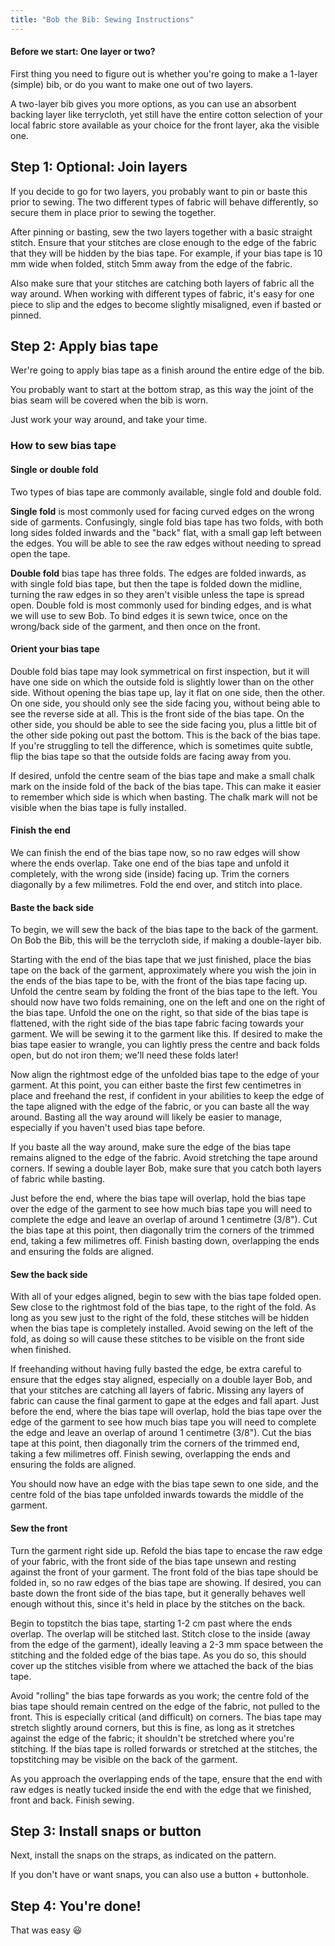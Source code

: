```yaml
---
title: "Bob the Bib: Sewing Instructions"
---
```


<Note>

#### Before we start: One layer or two?

First thing you need to figure out is whether you're going to make a 1-layer (simple) bib,
or do you want to make one out of two layers.

A two-layer bib gives you more options, as you can use an absorbent backing layer like
terrycloth, yet still have the entire cotton selection of your local fabric store available
as your choice for the front layer, aka the visible one.

</Note>
 
## Step 1: Optional: Join layers

If you decide to go for two layers, you probably want to pin or baste this prior to sewing. The two different types of fabric
will behave differently, so secure them in place prior to sewing the together.

After pinning or basting, sew the two layers together with a basic straight stitch. Ensure that your stitches are close enough to the edge of the fabric that they will be hidden by the bias tape. For example, if your bias tape is 10 mm wide when folded, stitch 5mm away from the edge of the fabric.

Also make sure that your stitches are catching both layers of fabric all the way around. When working with different types of fabric, it's easy for one piece to slip and the edges to become slightly misaligned, even if basted or pinned.


## Step 2: Apply bias tape

Wer're going to apply bias tape as a finish around the entire edge of the bib.

You probably want to start at the bottom strap, as this way the joint of the bias
seam will be covered when the bib is worn.

Just work your way around, and take your time.

### How to sew bias tape

<Note>

#### Single or double fold
Two types of bias tape are commonly available, single fold and double fold.

**Single fold** is most commonly used for facing curved edges on the wrong side of garments. Confusingly, single fold bias tape has two folds, with both long sides folded inwards and the "back" flat, with a small gap left between the edges. You will be able to see the raw edges without needing to spread open the tape. 

**Double fold** bias tape has three folds. The edges are folded inwards, as with single fold bias tape, but then the tape is folded down the midline, turning the raw edges in so they aren't visible unless the tape is spread open. Double fold is most commonly used for binding edges, and is what we will use to sew Bob. To bind edges it is sewn twice, once on the wrong/back side of the garment, and then once on the front.
</Note>


#### Orient your bias tape
Double fold bias tape may look symmetrical on first inspection, but it will have one side on which the outside fold is slightly lower than on the other side. Without opening the bias tape up, lay it flat on one side, then the other. On one side, you should only see the side facing you, without being able to see the reverse side at all. This is the front side of the bias tape. On the other side, you should be able to see the side facing you, plus a little bit of the other side poking out past the bottom. This is the back of the bias tape. If you're struggling to tell the difference, which is sometimes quite subtle, flip the bias tape so that the outside folds are facing away from you.

If desired, unfold the centre seam of the bias tape and make a small chalk mark on the inside fold of the back of the bias tape. This can make it easier to remember which side is which when basting. The chalk mark will not be visible when the bias tape is fully installed.

#### Finish the end
We can finish the end of the bias tape now, so no raw edges will show where the ends overlap. Take one end of the bias tape and unfold it completely, with the wrong side (inside) facing up. Trim the corners diagonally by a few milimetres. Fold the end over, and stitch into place.

#### Baste the back side
To begin, we will sew the back of the bias tape to the back of the garment. On Bob the Bib, this will be the terrycloth side, if making a double-layer bib.

Starting with the end of the bias tape that we just finished, place the bias tape on the back of the garment, approximately where you wish the join in the ends of the bias tape to be, with the front of the bias tape facing up. Unfold the centre seam by folding the front of the bias tape to the left. You should now have two folds remaining, one on the left and one on the right of the bias tape. Unfold the one on the right, so that side of the bias tape is flattened, with the right side of the bias tape fabric facing towards your garment. We will be sewing it to the garment like this. If desired to make the bias tape easier to wrangle, you can lightly press the centre and back folds open, but do not iron them; we'll need these folds later!

Now align the rightmost edge of the unfolded bias tape to the edge of your garment. At this point, you can either baste the first few centimetres in place and freehand the rest, if confident in your abilities to keep the edge of the tape aligned with the edge of the fabric, or you can baste all the way around. Basting all the way around will likely be easier to manage, especially if you haven't used bias tape before.

If you baste all the way around, make sure the edge of the bias tape remains aligned to the edge of the fabric. Avoid stretching the tape around corners. If sewing a double layer Bob, make sure that you catch both layers of fabric while basting.

Just before the end, where the bias tape will overlap, hold the bias tape over the edge of the garment to see how much bias tape you will need to complete the edge and leave an overlap of around 1 centimetre (3/8"). Cut the bias tape at this point, then diagonally trim the corners of the trimmed end, taking a few milimetres off. Finish basting down, overlapping the ends and ensuring the folds are aligned.


#### Sew the back side
With all of your edges aligned, begin to sew with the bias tape folded open. Sew close to the rightmost fold of the bias tape, to the right of the fold. As long as you sew just to the right of the fold, these stitches will be hidden when the bias tape is completely installed. Avoid sewing on the left of the fold, as doing so will cause these stitches to be visible on the front side when finished. 

If freehanding without having fully basted the edge, be extra careful to ensure that the edges stay aligned, especially on a double layer Bob, and that your stitches are catching all layers of fabric. Missing any layers of fabric can cause the final garment to gape at the edges and fall apart. Just before the end, where the bias tape will overlap, hold the bias tape over the edge of the garment to see how much bias tape you will need to complete the edge and leave an overlap of around 1 centimetre (3/8"). Cut the bias tape at this point, then diagonally trim the corners of the trimmed end, taking a few milimetres off. Finish sewing, overlapping the ends and ensuring the folds are aligned.

You should now have an edge with the bias tape sewn to one side, and the centre fold of the bias tape unfolded inwards towards the middle of the garment.

#### Sew the front
Turn the garment right side up. Refold the bias tape to encase the raw edge of your fabric, with the front side of the bias tape unsewn and resting against the front of your garment. The front fold of the bias tape should be folded in, so no raw edges of the bias tape are showing. If desired, you can baste down the front side of the bias tape, but it generally behaves well enough without this, since it's held in place by the stitches on the back.

Begin to topstitch the bias tape, starting 1-2 cm past where the ends overlap. The overlap will be stitched last. Stitch close to the inside (away from the edge of the garment), ideally leaving a 2-3 mm space between the stitching and the folded edge of the bias tape. As you do so, this should cover up the stitches visible from where we attached the back of the bias tape.

Avoid "rolling" the bias tape forwards as you work; the centre fold of the bias tape should remain centred on the edge of the fabric, not pulled to the front. This is especially critical (and difficult) on corners. The bias tape may stretch slightly around corners, but this is fine, as long as it stretches against the edge of the fabric; it shouldn't be stretched where you're stitching. If the bias tape is rolled forwards or stretched at the stitches, the topstitching may be visible on the back of the garment.

As you approach the overlapping ends of the tape, ensure that the end with raw edges is neatly tucked inside the end with the edge that we finished, front and back. Finish sewing.

## Step 3: Install snaps or button

Next, install the snaps on the straps, as indicated on the pattern. 

If you don't have or want snaps, you can also use a button + buttonhole.


## Step 4: You're done!

That was easy 😃


